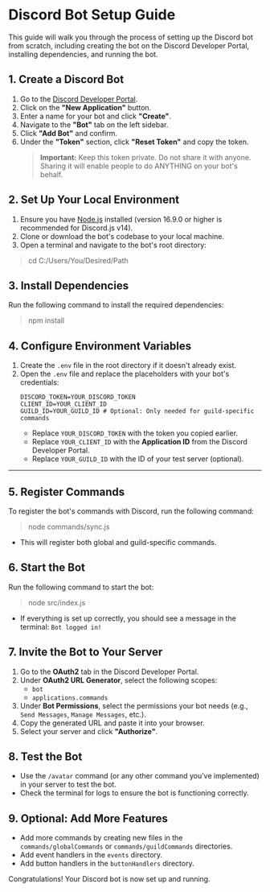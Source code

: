 # Discord Bot Setup Guide

This guide will walk you through the process of setting up the Discord bot from scratch, including creating the bot on the Discord Developer Portal, installing dependencies, and running the bot.

## 1. **Create a Discord Bot**

1. Go to the [Discord Developer Portal](https://discord.com/developers/applications).
2. Click on the **"New Application"** button.
3. Enter a name for your bot and click **"Create"**.
4. Navigate to the **"Bot"** tab on the left sidebar.
5. Click **"Add Bot"** and confirm.
6. Under the **"Token"** section, click **"Reset Token"** and copy the token.  
    > **Important:** Keep this token private. Do not share it with anyone. Sharing it will enable people to do ANYTHING on your bot's behalf.


## 2. **Set Up Your Local Environment**

1. Ensure you have [Node.js](https://nodejs.org/) installed (version 16.9.0 or higher is recommended for Discord.js v14).
2. Clone or download the bot's codebase to your local machine.
3. Open a terminal and navigate to the bot's root directory:

> cd C:/Users/You/Desired/Path



## 3. **Install Dependencies**

Run the following command to install the required dependencies:

> npm install

## 4. **Configure Environment Variables**

1. Create the `.env` file in the root directory if it doesn't already exist.
2. Open the `.env` file and replace the placeholders with your bot's credentials:
    ```
    DISCORD_TOKEN=YOUR_DISCORD_TOKEN
    CLIENT_ID=YOUR_CLIENT_ID
    GUILD_ID=YOUR_GUILD_ID # Optional: Only needed for guild-specific commands
    ```
    - Replace `YOUR_DISCORD_TOKEN` with the token you copied earlier.
    - Replace `YOUR_CLIENT_ID` with the **Application ID** from the Discord Developer Portal.
    - Replace `YOUR_GUILD_ID` with the ID of your test server (optional).

---

## 5. **Register Commands**

To register the bot's commands with Discord, run the following command:

> node commands/sync.js

- This will register both global and guild-specific commands.


## 6. **Start the Bot**

Run the following command to start the bot:

> node src/index.js

- If everything is set up correctly, you should see a message in the terminal: `Bot logged in!`



## 7. **Invite the Bot to Your Server**

1. Go to the **OAuth2** tab in the Discord Developer Portal.
2. Under **OAuth2 URL Generator**, select the following scopes:
    - `bot`
    - `applications.commands`
3. Under **Bot Permissions**, select the permissions your bot needs (e.g., `Send Messages`, `Manage Messages`, etc.).
4. Copy the generated URL and paste it into your browser.
5. Select your server and click **"Authorize"**.



## 8. **Test the Bot**

- Use the `/avatar` command (or any other command you’ve implemented) in your server to test the bot.
- Check the terminal for logs to ensure the bot is functioning correctly.



## 9. **Optional: Add More Features**

- Add more commands by creating new files in the `commands/globalCommands` or `commands/guildCommands` directories.
- Add event handlers in the `events` directory.
- Add button handlers in the `buttonHandlers` directory.

Congratulations! Your Discord bot is now set up and running.